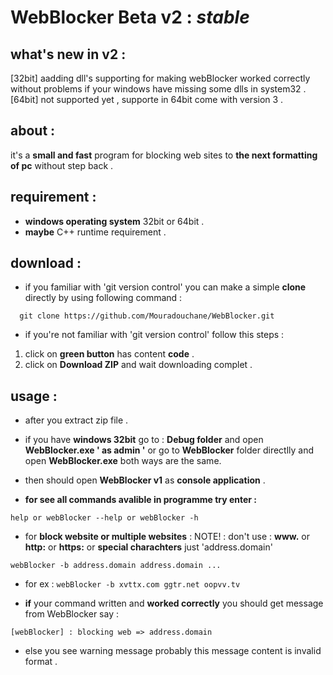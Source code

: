# WebBlocker Beta v2 : *stable*



## what's new in v2 :
[32bit] aadding dll's supporting for making webBlocker worked correctly without problems 
        if your windows have missing some dlls in system32 .
[64bit] not supported yet , supporte in 64bit come with version 3 .



## about :
it's a **small and fast** program for blocking web sites to **the next formatting of pc** without step back .



## requirement  :
- **windows operating system** 32bit or 64bit .
- **maybe** C++ runtime requirement .



## download :
- if you familiar with 'git version control' you can make a simple **clone** directly by using following command :
```
  git clone https://github.com/Mouradouchane/WebBlocker.git
```

- if you're not familiar with 'git version control' follow this steps :
1. click on **green button** has content **code** .
2. click on **Download ZIP** and wait downloading complet .

## usage :
  - after you extract zip file .
  - if you have **windows 32bit** go to : **Debug folder** and open **WebBlocker.exe ' as admin '**
    or go to **WebBlocker** folder directlly and open **WebBlocker.exe**  both ways are the same.
  - then should open **WebBlocker v1** as **console application** .

  - **for see all commands avalible in programme try enter :**
  ``` 
  help or webBlocker --help or webBlocker -h 
  ```
  - for **block website or multiple websites** :
  NOTE! : don't use : **www.** or **http:** or **https:** or **special charachters** just 'address.domain'
  ```
  webBlocker -b address.domain address.domain ... 
  ```
  - for ex : ``` webBlocker -b xvttx.com ggtr.net oopvv.tv ```

  - **if** your command written and **worked correctly** you should get message from WebBlocker say :
  ```
  [webBlocker] : blocking web => address.domain
  ```
  - else you see warning message probably this message content is invalid format .
  
